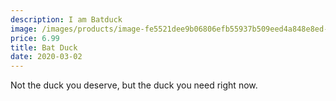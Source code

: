 ```yaml
---
description: I am Batduck
image: /images/products/image-fe5521dee9b06806efb55937b509eed4a848e8ed-348x325-jpg-batduck.jpg
price: 6.99
title: Bat Duck
date: 2020-03-02
---
```

Not the duck you deserve, but the duck you need right now.
